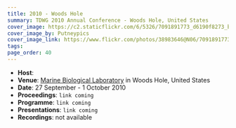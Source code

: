```yaml
---
title: 2010 - Woods Hole
summary: TDWG 2010 Annual Conference - Woods Hole, United States
cover_image: https://c2.staticflickr.com/6/5326/7091891773_d6190f8273_b.jpg
cover_image_by: Putneypics
cover_image_link: https://www.flickr.com/photos/38983646@N06/7091891773
tags: 
page_order: 40
---
```


* **Host**: 
* **Venue**: [Marine Biological Laboratory](http://www.mbl.edu/) in Woods Hole, United States
* **Date**: 27 September - 1 October 2010
* **Proceedings**: `link coming`
* **Programme**: `link coming`
* **Presentations**: `link coming`
* **Recordings**: not available
